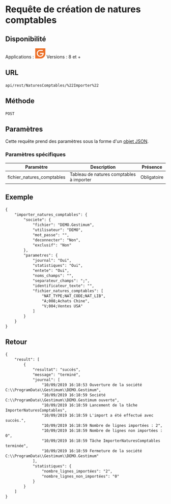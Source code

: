 # Requête de création de natures comptables



## Disponibilité


Applications : ![](../GestionCommerciale32.png)
Versions : 8 et +


## URL

``
api/rest/NaturesComptables/%22Importer%22
``

## Méthode

``
POST
``

## Paramètres


Cette requête prend des paramètres sous la forme d'un [objet JSON](../ObjetJSONParametreRequetes.md).


### Paramètres spécifiques

| Paramètre | Description | Présence |
|---|---|---|
| fichier\_natures\_comptables | Tableau de natures comptables à importer | Obligatoire |


## Exemple
````
{
    "importer_natures_comptables": {
        "societe": {
            "fichier": "DEMO.Gestimum",
            "utilisateur": "DEMO",
            "mot_passe": "",
            "deconnecter": "Non",
            "exclusif": "Non"
        },
        "parametres": {
            "journal": "Oui",
            "statistiques": "Oui",
            "entete": "Oui",
            "noms_champs": "",
            "separateur_champs": ";",
            "identificateur_texte": "",
            "fichier_natures_comptables": [
                "NAT_TYPE;NAT_CODE;NAT_LIB",
                "A;008;Achats Chine",
                "V;004;Ventes USA"
            ]
        }
    }
}
````


## Retour

````
{
    "result": [
        {
            "resultat": "succès",
            "message": "terminé",
            "journal": [
                "10/09/2019 16:18:53 Ouverture de la société C:\\ProgramData\\Gestimum\\DEMO.Gestimum",
                "10/09/2019 16:18:59 Société C:\\ProgramData\\Gestimum\\DEMO.Gestimum ouverte",
                "10/09/2019 16:18:59 Lancement de la tâche ImporterNaturesComptables",
                "10/09/2019 16:18:59 L'import a été effectué avec succès.",
                "10/09/2019 16:18:59 Nombre de lignes importées : 2",
                "10/09/2019 16:18:59 Nombre de lignes non importées : 0",
                "10/09/2019 16:18:59 Tâche ImporterNaturesComptables terminée",
                "10/09/2019 16:18:59 Fermeture de la société C:\\ProgramData\\Gestimum\\DEMO.Gestimum"
            ],
            "statistiques": {
                "nombre_lignes_importées": "2",
                "nombre_lignes_non_importées": "0"
            }
        }
    ]
}
````